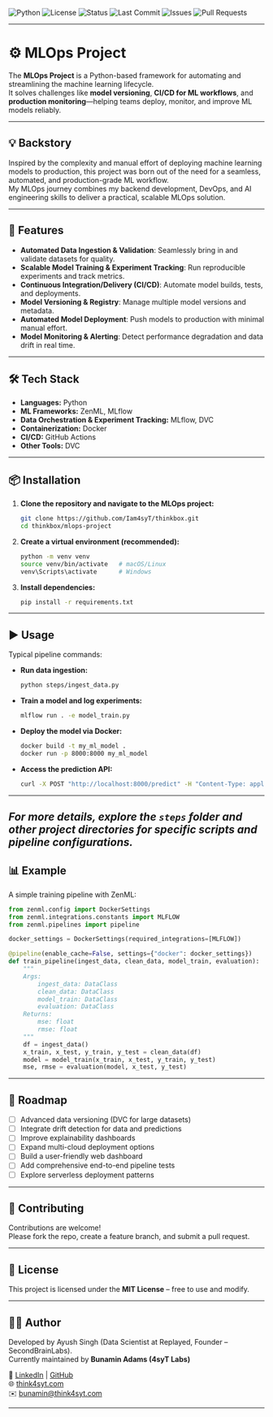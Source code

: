 ![Python](https://img.shields.io/badge/Python-3.9%2B-blue?logo=python)
![License](https://img.shields.io/badge/License-MIT-green.svg)
![Status](https://img.shields.io/badge/Status-Active-success)
![Last Commit](https://img.shields.io/github/last-commit/Iam4syT/thinkbox)
![Issues](https://img.shields.io/github/issues/Iam4syT/thinkbox)
![Pull Requests](https://img.shields.io/github/issues-pr/Iam4syT/thinkbox)

---

# ⚙️ MLOps Project

The **MLOps Project** is a Python-based framework for automating and streamlining the machine learning lifecycle.  
It solves challenges like **model versioning**, **CI/CD for ML workflows**, and **production monitoring**—helping teams deploy, monitor, and improve ML models reliably.

---

## 💡 Backstory

Inspired by the complexity and manual effort of deploying machine learning models to production, this project was born out of the need for a seamless, automated, and production-grade ML workflow.  
My MLOps journey combines my backend development, DevOps, and AI engineering skills to deliver a practical, scalable MLOps solution.

---

## 🚀 Features

- **Automated Data Ingestion & Validation**: Seamlessly bring in and validate datasets for quality.
- **Scalable Model Training & Experiment Tracking**: Run reproducible experiments and track metrics.
- **Continuous Integration/Delivery (CI/CD)**: Automate model builds, tests, and deployments.
- **Model Versioning & Registry**: Manage multiple model versions and metadata.
- **Automated Model Deployment**: Push models to production with minimal manual effort.
- **Model Monitoring & Alerting**: Detect performance degradation and data drift in real time.

---

## 🛠️ Tech Stack

- **Languages:** Python
- **ML Frameworks:** ZenML, MLflow
- **Data Orchestration & Experiment Tracking:** MLflow, DVC
- **Containerization:** Docker
- **CI/CD:** GitHub Actions
- **Other Tools:** DVC

---

## 📦 Installation

1. **Clone the repository and navigate to the MLOps project:**
   ```bash
   git clone https://github.com/Iam4syT/thinkbox.git
   cd thinkbox/mlops-project
   ```

2. **Create a virtual environment (recommended):**
   ```bash
   python -m venv venv
   source venv/bin/activate   # macOS/Linux
   venv\Scripts\activate      # Windows
   ```

3. **Install dependencies:**
   ```bash
   pip install -r requirements.txt
   ```

---

## ▶️ Usage

Typical pipeline commands:

- **Run data ingestion:**
  ```bash
  python steps/ingest_data.py
  ```

- **Train a model and log experiments:**
  ```bash
  mlflow run . -e model_train.py
  ```

- **Deploy the model via Docker:**
  ```bash
  docker build -t my_ml_model .
  docker run -p 8000:8000 my_ml_model
  ```

- **Access the prediction API:**
  ```bash
  curl -X POST "http://localhost:8000/predict" -H "Content-Type: application/json" -d '{"features": [1, 2, 3]}'
  ```

---

*For more details, explore the `steps` folder and other project directories for specific scripts and pipeline configurations.*
---

## 📊 Example

A simple training pipeline with ZenML:

```python
from zenml.config import DockerSettings
from zenml.integrations.constants import MLFLOW
from zenml.pipelines import pipeline

docker_settings = DockerSettings(required_integrations=[MLFLOW])

@pipeline(enable_cache=False, settings={"docker": docker_settings})
def train_pipeline(ingest_data, clean_data, model_train, evaluation):
    """
    Args:
        ingest_data: DataClass
        clean_data: DataClass
        model_train: DataClass
        evaluation: DataClass
    Returns:
        mse: float
        rmse: float
    """
    df = ingest_data()
    x_train, x_test, y_train, y_test = clean_data(df)
    model = model_train(x_train, x_test, y_train, y_test)
    mse, rmse = evaluation(model, x_test, y_test)
```

---

## 🔮 Roadmap

- [ ] Advanced data versioning (DVC for large datasets)
- [ ] Integrate drift detection for data and predictions
- [ ] Improve explainability dashboards
- [ ] Expand multi-cloud deployment options
- [ ] Build a user-friendly web dashboard
- [ ] Add comprehensive end-to-end pipeline tests
- [ ] Explore serverless deployment patterns

---

## 🤝 Contributing

Contributions are welcome!  
Please fork the repo, create a feature branch, and submit a pull request.

---

## 📄 License

This project is licensed under the **MIT License** – free to use and modify.

---

## 👨‍💻 Author

Developed by Ayush Singh (Data Scientist at Replayed, Founder – SecondBrainLabs).  
Currently maintained by **Bunamin Adams (4syT Labs)**

🔗 [LinkedIn](https://linkedin.com/in/bunaminadams) | [GitHub](https://github.com/Iam4syT)  
🌐 [think4syt.com](https://think4syt.com)  
✉️ bunamin@think4syt.com

---
